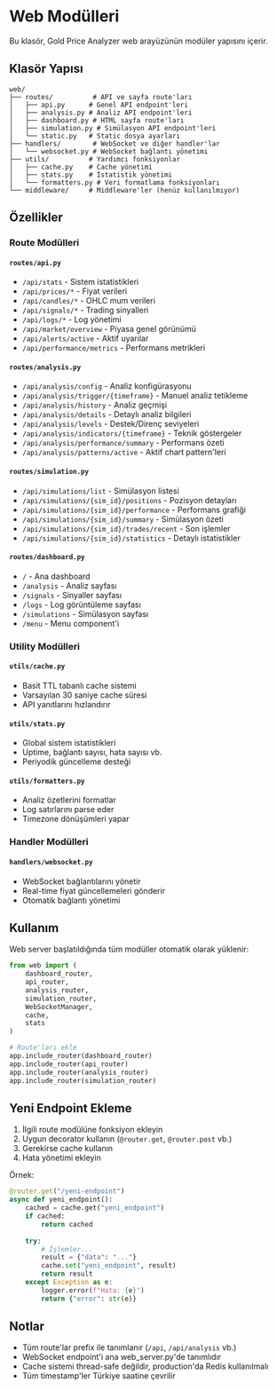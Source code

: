 # Web Modülleri

Bu klasör, Gold Price Analyzer web arayüzünün modüler yapısını içerir.

## Klasör Yapısı

```
web/
├── routes/          # API ve sayfa route'ları
│   ├── api.py      # Genel API endpoint'leri
│   ├── analysis.py # Analiz API endpoint'leri
│   ├── dashboard.py # HTML sayfa route'ları
│   ├── simulation.py # Simülasyon API endpoint'leri
│   └── static.py   # Static dosya ayarları
├── handlers/        # WebSocket ve diğer handler'lar
│   └── websocket.py # WebSocket bağlantı yönetimi
├── utils/          # Yardımcı fonksiyonlar
│   ├── cache.py    # Cache yönetimi
│   ├── stats.py    # İstatistik yönetimi
│   └── formatters.py # Veri formatlama fonksiyonları
└── middleware/     # Middleware'ler (henüz kullanılmıyor)
```

## Özellikler

### Route Modülleri

#### `routes/api.py`
- `/api/stats` - Sistem istatistikleri
- `/api/prices/*` - Fiyat verileri
- `/api/candles/*` - OHLC mum verileri
- `/api/signals/*` - Trading sinyalleri
- `/api/logs/*` - Log yönetimi
- `/api/market/overview` - Piyasa genel görünümü
- `/api/alerts/active` - Aktif uyarılar
- `/api/performance/metrics` - Performans metrikleri

#### `routes/analysis.py`
- `/api/analysis/config` - Analiz konfigürasyonu
- `/api/analysis/trigger/{timeframe}` - Manuel analiz tetikleme
- `/api/analysis/history` - Analiz geçmişi
- `/api/analysis/details` - Detaylı analiz bilgileri
- `/api/analysis/levels` - Destek/Direnç seviyeleri
- `/api/analysis/indicators/{timeframe}` - Teknik göstergeler
- `/api/analysis/performance/summary` - Performans özeti
- `/api/analysis/patterns/active` - Aktif chart pattern'leri

#### `routes/simulation.py`
- `/api/simulations/list` - Simülasyon listesi
- `/api/simulations/{sim_id}/positions` - Pozisyon detayları
- `/api/simulations/{sim_id}/performance` - Performans grafiği
- `/api/simulations/{sim_id}/summary` - Simülasyon özeti
- `/api/simulations/{sim_id}/trades/recent` - Son işlemler
- `/api/simulations/{sim_id}/statistics` - Detaylı istatistikler

#### `routes/dashboard.py`
- `/` - Ana dashboard
- `/analysis` - Analiz sayfası
- `/signals` - Sinyaller sayfası
- `/logs` - Log görüntüleme sayfası
- `/simulations` - Simülasyon sayfası
- `/menu` - Menu component'i

### Utility Modülleri

#### `utils/cache.py`
- Basit TTL tabanlı cache sistemi
- Varsayılan 30 saniye cache süresi
- API yanıtlarını hızlandırır

#### `utils/stats.py`
- Global sistem istatistikleri
- Uptime, bağlantı sayısı, hata sayısı vb.
- Periyodik güncelleme desteği

#### `utils/formatters.py`
- Analiz özetlerini formatlar
- Log satırlarını parse eder
- Timezone dönüşümleri yapar

### Handler Modülleri

#### `handlers/websocket.py`
- WebSocket bağlantılarını yönetir
- Real-time fiyat güncellemeleri gönderir
- Otomatik bağlantı yönetimi

## Kullanım

Web server başlatıldığında tüm modüller otomatik olarak yüklenir:

```python
from web import (
    dashboard_router,
    api_router,
    analysis_router,
    simulation_router,
    WebSocketManager,
    cache,
    stats
)

# Route'ları ekle
app.include_router(dashboard_router)
app.include_router(api_router)
app.include_router(analysis_router)
app.include_router(simulation_router)
```

## Yeni Endpoint Ekleme

1. İlgili route modülüne fonksiyon ekleyin
2. Uygun decorator kullanın (`@router.get`, `@router.post` vb.)
3. Gerekirse cache kullanın
4. Hata yönetimi ekleyin

Örnek:
```python
@router.get("/yeni-endpoint")
async def yeni_endpoint():
    cached = cache.get("yeni_endpoint")
    if cached:
        return cached
    
    try:
        # İşlemler...
        result = {"data": "..."}
        cache.set("yeni_endpoint", result)
        return result
    except Exception as e:
        logger.error(f"Hata: {e}")
        return {"error": str(e)}
```

## Notlar

- Tüm route'lar prefix ile tanımlanır (`/api`, `/api/analysis` vb.)
- WebSocket endpoint'i ana web_server.py'de tanımlıdır
- Cache sistemi thread-safe değildir, production'da Redis kullanılmalı
- Tüm timestamp'ler Türkiye saatine çevrilir